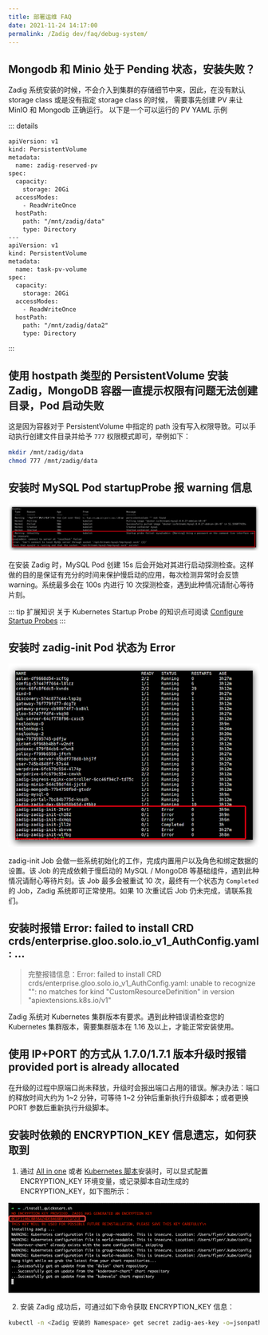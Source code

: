```yaml
---
title: 部署运维 FAQ
date: 2021-11-24 14:17:00
permalink: /Zadig dev/faq/debug-system/
---
```


## Mongodb 和 Minio 处于 Pending 状态，安装失败？

Zadig 系统安装的时候，不会介入到集群的存储细节中来，因此，在没有默认 storage class 或是没有指定 storage
class 的时候， 需要事先创建 PV 来让 MinIO 和 Mongodb 正确运行。 以下是一个可以运行的 PV YAML 示例

::: details
```
apiVersion: v1
kind: PersistentVolume
metadata:
  name: zadig-reserved-pv
spec:
  capacity:
    storage: 20Gi
  accessModes:
    - ReadWriteOnce
  hostPath:
    path: "/mnt/zadig/data"
    type: Directory
---
apiVersion: v1
kind: PersistentVolume
metadata:
  name: task-pv-volume
spec:
  capacity:
    storage: 20Gi
  accessModes:
    - ReadWriteOnce
  hostPath:
    path: "/mnt/zadig/data2"
    type: Directory
```
:::

## 使用 hostpath 类型的 PersistentVolume 安装 Zadig，MongoDB 容器一直提示权限有问题无法创建目录，Pod 启动失败

这是因为容器对于 PersistentVolume 中指定的 path 没有写入权限导致。可以手动执行创建文件目录并给予 `777` 权限模式即可，举例如下：

```bash
mkdir /mnt/zadig/data
chmod 777 /mnt/zadig/data
```

## 安装时 MySQL Pod startupProbe 报 warning 信息

![mysql_pod_startup_probe_warning](./_images/mysql_pod_startup_probe_warning.png)

在安装 Zadig 时，MySQL Pod 创建 15s 后会开始对其进行启动探测检查。这样做的目的是保证有充分的时间来保护慢启动的应用，每次检测异常时会反馈 warning。系统最多会在 100s 内进行 10 次探测检查，遇到此种情况请耐心等待片刻。

::: tip 扩展知识
关于 Kubernetes Startup Probe 的知识点可阅读 [Configure Startup Probes](https://kubernetes.io/docs/tasks/configure-pod-container/configure-liveness-readiness-startup-probes)
:::

## 安装时 zadig-init Pod 状态为 Error

![zadig_init_job_error](./_images/zadig_init_job_error.png)

zadig-init Job 会做一些系统初始化的工作，完成内置用户以及角色和绑定数据的设置。该 Job 的完成依赖于慢启动的 MySQL / MongoDB 等基础组件，遇到此种情况请耐心等待片刻。该 Job 最多会被重试 10 次，最终有一个状态为 `Completed` 的 Job，Zadig 系统即可正常使用。如果 10 次重试后 Job 仍未完成，请联系我们。

## 安装时报错 Error: failed to install CRD crds/enterprise.gloo.solo.io_v1_AuthConfig.yaml: ...
> 完整报错信息：Error: failed to install CRD crds/enterprise.gloo.solo.io_v1_AuthConfig.yaml: unable to recognize "": no matches for kind "CustomResourceDefinition" in version "apiextensions.k8s.io/v1"

Zadig 系统对 Kubernetes 集群版本有要求。遇到此种错误请检查您的 Kubernetes 集群版本，需要集群版本在 1.16 及以上，才能正常安装使用。

## 使用 IP+PORT 的方式从 1.7.0/1.7.1 版本升级时报错 provided port is already allocated

在升级的过程中原端口尚未释放，升级时会报出端口占用的错误。解决办法：端口的释放时间大约为 1~2 分钟，可等待 1~2 分钟后重新执行升级脚本；或者更换 PORT 参数后重新执行升级脚本。

## 安装时依赖的 ENCRYPTION_KEY 信息遗忘，如何获取到

1. 通过 [All in one](/Zadig%20dev/install/all-in-one/) 或者 [Kubernetes 脚本](/Zadig%20dev/install/install-on-k8s/)安装时，可以显式配置 ENCRYPTION_KEY 环境变量，或记录脚本自动生成的 ENCRYPTION_KEY，如下图所示：

![查看 ENCRYPTION_KEY](./_images/show_encryption_key.png)

2. 安装 Zadig 成功后，可通过如下命令获取 ENCRYPTION_KEY 信息：

```bash
kubectl -n <Zadig 安装的 Namespace> get secret zadig-aes-key -o=jsonpath='{.data.aesKey}' | base64 -d
```
